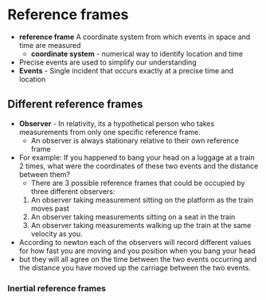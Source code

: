 # Reference frames
- **reference frame** A coordinate system from which events in space and time are measured
	- **coordinate system** - numerical way to identify location and time
- Precise events are used to simplify our understanding
- **Events** - Single incident that occurs exactly at a precise time and location
## Different reference frames
- **Observer** - In relativity, its a hypothetical person who takes measurements from only one specific reference frame. 
	- An observer is always stationary relative to their own reference frame
- For example: If you happened to bang your head on a luggage at a train 2 times, what were the coordinates of these two events and the distance between them?
	- There are 3 possible reference frames that could be occupied by three different observers:
	1. An observer taking measurement sitting on the platform as the train moves past
	2. An observer taking measurements sitting on a seat in the train
	3. An observer taking measurements walking up the train at the same velocity as you. 
- According to newton each of the observers will record different values for how fast you are moving and you position when you bang your head
- but they will all agree on the time between the two events occurring and the distance you have moved up the carriage between the two events. 
### Inertial reference frames
